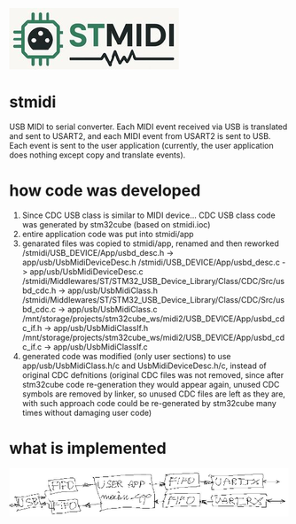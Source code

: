 ![stmidi](img/stmidi_small.jpg)

# stmidi
USB MIDI to serial converter. Each MIDI event received via USB is translated and sent to USART2, and each MIDI event from USART2 is sent to USB. Each event is sent to the user application (currently, the user application does nothing except copy and translate events).

# how code was developed

1. Since CDC USB class is similar to MIDI device...
    CDC USB class code was generated by stm32cube (based on stmidi.ioc)
2. entire application code was put into stmidi/app
3. genarated files was copied to stmidi/app, renamed and then reworked
    /stmidi/USB_DEVICE/App/usbd_desc.h -> app/usb/UsbMidiDeviceDesc.h
    /stmidi/USB_DEVICE/App/usbd_desc.c -> app/usb/UsbMidiDeviceDesc.c
    /stmidi/Middlewares/ST/STM32_USB_Device_Library/Class/CDC/Src/usbd_cdc.h -> app/usb/UsbMidiClass.h
    /stmidi/Middlewares/ST/STM32_USB_Device_Library/Class/CDC/Src/usbd_cdc.c -> app/usb/UsbMidiClass.c
    /mnt/storage/projects/stm32cube_ws/midi2/USB_DEVICE/App/usbd_cdc_if.h -> app/usb/UsbMidiClassIf.h
    /mnt/storage/projects/stm32cube_ws/midi2/USB_DEVICE/App/usbd_cdc_if.c -> app/usb/UsbMidiClassIf.c
4. generated code was modified (only user sections) to use app/usb/UsbMidiClass.h/c and
    UsbMidiDeviceDesc.h/c, instead of original CDC defnitions
    (original CDC files was not removed, since after stm32cube code re-generation they would appear again,
     unused CDC symbols are removed by linker, so unused CDC files are left as they are,
     with such approach code could be re-generated by stm32cube many times without damaging user code) 
# what is implemented
![stmidi](img/what_is_implemented.jpg)
